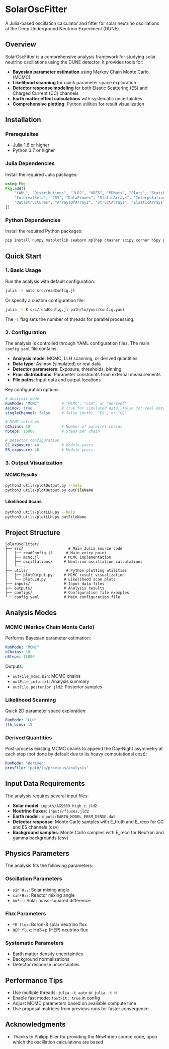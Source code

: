 # SolarOscFitter

A Julia-based oscillation calculator and fitter for solar neutrino oscillations at the Deep Underground Neutrino Experiment (DUNE).

## Overview

SolarOscFitter is a comprehensive analysis framework for studying solar neutrino oscillations using the DUNE detector. It provides tools for:

- **Bayesian parameter estimation** using Markov Chain Monte Carlo (MCMC)
- **Likelihood scanning** for quick parameter space exploration
- **Detector response modeling** for both Elastic Scattering (ES) and Charged Current (CC) channels
- **Earth matter effect calculations** with systematic uncertainties
- **Comprehensive plotting**: Python utilities for result visualization

## Installation

### Prerequisites

- Julia 1.6 or higher
- Python 3.7 or higher

### Julia Dependencies

Install the required Julia packages:

```julia
using Pkg
Pkg.add([
    "YAML", "Distributions", "JLD2", "HDF5", "PDMats", "Plots", "StatsBase", "BAT", "DensityInterface",
    "IntervalSets", "CSV", "DataFrames", "StaticArrays", "Interpolations", "QuadGK",
    "DataStructures", "ArraysOfArrays", "StructArrays", "ElasticArrays"
])
```

### Python Dependencies

Install the required Python packages:

```bash
pip install numpy matplotlib seaborn mplhep cmasher scipy corner h5py pandas
```

## Quick Start

### 1. Basic Usage

Run the analysis with default configuration:

```bash
julia -t auto src/readConfig.jl
```

Or specify a custom configuration file:

```bash
julia -t 8 src/readConfig.jl path/to/your/config.yaml
```

The `-t` flag sets the number of threads for parallel processing.

### 2. Configuration

The analysis is controlled through YAML configuration files. The main `config.yaml` file contains:

- **Analysis mode**: MCMC, LLH scanning, or derived quantities
- **Data type**: Asimov (simulated) or real data
- **Detector parameters**: Exposure, thresholds, binning
- **Prior distributions**: Parameter constraints from external measurements
- **File paths**: Input data and output locations

Key configuration options:

```yaml
# Analysis mode
RunMode: "MCMC"          # "MCMC", "LLH", or "derived"
Asimov: true             # true for simulated data, false for real data
singleChannel: false     # false (both), "ES", or "CC"

# MCMC settings
nChains: 10              # Number of parallel chains
nSteps: 15000            # Steps per chain

# Detector configuration
CC_exposure: 40          # Module-years
ES_exposure: 40          # Module-years
```

### 3. Output Visualization

#### MCMC Results

```bash
python3 utils/plotOutput.py --help
python3 utils/plotOutput.py outFileName
```

#### Likelihood Scans

```bash
python3 utils/plotLLH.py --help
python3 utils/plotLLH.py outFileName
```

## Project Structure

```
SolarOscFitter/
├── src/                    # Main Julia source code
│   ├── readConfig.jl      # Main entry point
│   ├── mcmc.jl           # MCMC implementation
│   ├── oscillations/     # Neutrino oscillation calculations
│   └── ...
├── utils/                 # Python plotting utilities
│   ├── plotOutput.py     # MCMC result visualization
│   └── plotLLH.py        # Likelihood scan plots
├── inputs/               # Input data files
├── outputs/              # Analysis results
├── configs/              # Configuration file examples
└── config.yaml           # Main configuration file
```

## Analysis Modes

### MCMC (Markov Chain Monte Carlo)

Performs Bayesian parameter estimation:

```yaml
RunMode: "MCMC"
nChains: 10
nSteps: 15000
```

Outputs:
- `outFile_mcmc.bin`: MCMC chains
- `outFile_info.txt`: Analysis summary
- `outFile_posterior.jld2`: Posterior samples

### Likelihood Scanning

Quick 2D parameter space exploration:

```yaml
RunMode: "LLH"
llh_bins: 15
```

### Derived Quantities

Post-process existing MCMC chains to append the Day-Night asymmetry at each step (not done by default due to its heavy computational cost):

```yaml
RunMode: "derived"
prevFile: "path/to/previous/analysis"
```

## Input Data Requirements

The analysis requires several input files:

- **Solar model**: `inputs/AGSS09_high_z.jld2`
- **Neutrino fluxes**: `inputs/fluxes.jld2`
- **Earth model**: `inputs/EARTH_MODEL_PREM_DENSE.dat`
- **Detector response**: Monte Carlo samples with E_truth and E_reco for CC and ES channels (csv)
- **Background samples**: Monte Carlo samples with E_reco for Neutron and gamma backgrounds (csv)

## Physics Parameters

The analysis fits the following parameters:

### Oscillation Parameters
- `sin²θ₁₂`: Solar mixing angle
- `sin²θ₁₃`: Reactor mixing angle  
- `Δm²₂₁`: Solar mass-squared difference

### Flux Parameters
- `⁸B flux`: Boron-8 solar neutrino flux
- `HEP flux`: He3+p (HEP) neutrino flux

### Systematic Parameters
- Earth matter density uncertainties
- Background normalizations
- Detector response uncertainties

## Performance Tips

- Use multiple threads: `julia -t auto` or `julia -t N`
- Enable fast mode: `fastFit: true` in config
- Adjust MCMC parameters based on available compute time
- Use proposal matrices from previous runs for faster convergence


## Acknowledgments

- Thanks to Philipp Eller for providing the Newthrino source code, upon which the oscillation calculations are based